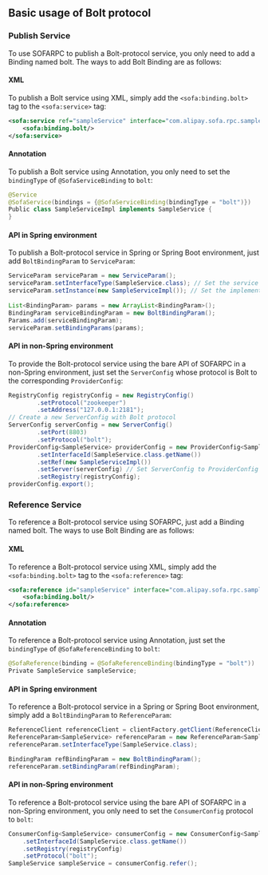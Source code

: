 ## Basic usage of Bolt protocol

### Publish Service

To use SOFARPC to publish a Bolt-protocol service, you only need to add a Binding named bolt. The ways to add Bolt Binding are as follows:

#### XML

To publish a Bolt service using XML, simply add the `<sofa:binding.bolt>` tag to the `<sofa:service>` tag:

```xml
<sofa:service ref="sampleService" interface="com.alipay.sofa.rpc.sample.SampleService">
    <sofa:binding.bolt/>
</sofa:service>
```

#### Annotation

To publish a Bolt service using Annotation, you only need to set the `bindingType` of `@SofaServiceBinding` to `bolt`:

```java
@Service
@SofaService(bindings = {@SofaServiceBinding(bindingType = "bolt")})
Public class SampleServiceImpl implements SampleService {
}
```

#### API in Spring environment 

To publish a Bolt-protocol service in Spring or Spring Boot environment, just add `BoltBindingParam` to `ServiceParam`:

```java
ServiceParam serviceParam = new ServiceParam();
serviceParam.setInterfaceType(SampleService.class); // Set the service interface
serviceParam.setInstance(new SampleServiceImpl()); // Set the implementation of the service interface
            
List<BindingParam> params = new ArrayList<BindingParam>();
BindingParam serviceBindingParam = new BoltBindingParam();
Params.add(serviceBindingParam);
serviceParam.setBindingParams(params);
```

#### API in non-Spring environment

To provide the Bolt-protocol service using the bare API of SOFARPC in a non-Spring environment, just set the `ServerConfig` whose protocol is Bolt to the corresponding `ProviderConfig`:

```java
RegistryConfig registryConfig = new RegistryConfig()
        .setProtocol("zookeeper")
        .setAddress("127.0.0.1:2181");
// Create a new ServerConfig with Bolt protocol
ServerConfig serverConfig = new ServerConfig()
        .setPort(8803)
        .setProtocol("bolt");
ProviderConfig<SampleService> providerConfig = new ProviderConfig<SampleService>()
        .setInterfaceId(SampleService.class.getName())
        .setRef(new SampleServiceImpl())
        .setServer(serverConfig) // Set ServerConfig to ProviderConfig to indicate that the protocol published by this service is Bolt.
        .setRegistry(registryConfig);
providerConfig.export();
```

### Reference Service

To reference a Bolt-protocol service using SOFARPC, just add a Binding named bolt. The ways to use Bolt Binding are as follows:

#### XML

To reference a Bolt-protocol service using XML, simply add the `<sofa:binding.bolt>` tag to the `<sofa:reference>` tag:

```xml
<sofa:reference id="sampleService" interface="com.alipay.sofa.rpc.sample.SampleService">
    <sofa:binding.bolt/>
</sofa:reference>
```

#### Annotation

To reference a Bolt-protocol service using Annotation, just set the `bindingType` of `@SofaReferenceBinding` to `bolt`:

```java
@SofaReference(binding = @SofaReferenceBinding(bindingType = "bolt"))
Private SampleService sampleService;
```

#### API in Spring environment 

To reference a Bolt-protocol service in a Spring or Spring Boot environment, simply add a `BoltBindingParam` to `ReferenceParam`:

```java
ReferenceClient referenceClient = clientFactory.getClient(ReferenceClient.class);
ReferenceParam<SampleService> referenceParam = new ReferenceParam<SampleService>();
referenceParam.setInterfaceType(SampleService.class);

BindingParam refBindingParam = new BoltBindingParam();
referenceParam.setBindingParam(refBindingParam);
```

#### API in non-Spring environment

To reference a Bolt-protocol service using the bare API of SOFARPC in a non-Spring environment, you only need to set the `ConsumerConfig` protocol to `bolt`:

```java
ConsumerConfig<SampleService> consumerConfig = new ConsumerConfig<SampleService>()
    .setInterfaceId(SampleService.class.getName())
    .setRegistry(registryConfig)
    .setProtocol("bolt");
SampleService sampleService = consumerConfig.refer();
```